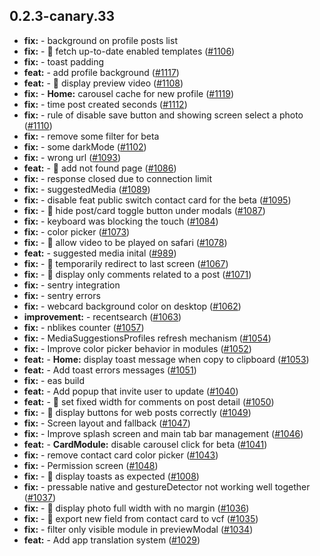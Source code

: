 ## 0.2.3-canary.33

* **fix:**  - background on profile posts list
* **fix:**  - 🐛 fetch up-to-date enabled templates ([#1106](https://github.com/AzzappApp/azzapp/pull/1106))
* **fix:**  - toast padding
* **feat:**  - add profile background ([#1117](https://github.com/AzzappApp/azzapp/pull/1117))
* **feat:**  - 🎸 display preview video ([#1108](https://github.com/AzzappApp/azzapp/pull/1108))
* **fix:**  - **Home:** carousel cache for new profile ([#1119](https://github.com/AzzappApp/azzapp/pull/1119))
* **fix:**  - time post created seconds ([#1112](https://github.com/AzzappApp/azzapp/pull/1112))
* **fix:**  - rule of disable save button and showing screen select a photo ([#1110](https://github.com/AzzappApp/azzapp/pull/1110))
* **fix:**  - remove some filter for beta
* **fix:**  - some darkMode ([#1102](https://github.com/AzzappApp/azzapp/pull/1102))
* **fix:**  - wrong url ([#1093](https://github.com/AzzappApp/azzapp/pull/1093))
* **feat:**  - 🎸 add not found page ([#1086](https://github.com/AzzappApp/azzapp/pull/1086))
* **fix:**  - response closed due to connection limit
* **fix:**  - suggestedMedia ([#1089](https://github.com/AzzappApp/azzapp/pull/1089))
* **fix:**  - disable feat public switch contact card for the beta ([#1095](https://github.com/AzzappApp/azzapp/pull/1095))
* **fix:**  - 🐛 hide post/card toggle button under modals ([#1087](https://github.com/AzzappApp/azzapp/pull/1087))
* **fix:**  - keyboard was blocking the touch ([#1084](https://github.com/AzzappApp/azzapp/pull/1084))
* **fix:**  - color picker ([#1073](https://github.com/AzzappApp/azzapp/pull/1073))
* **fix:**  - 🐛 allow video to be played on safari ([#1078](https://github.com/AzzappApp/azzapp/pull/1078))
* **feat:**  - suggested media inital ([#989](https://github.com/AzzappApp/azzapp/pull/989))
* **fix:**  - 🐛 temporarily redirect to last screen ([#1067](https://github.com/AzzappApp/azzapp/pull/1067))
* **fix:**  - 🐛 display only comments related to a post ([#1071](https://github.com/AzzappApp/azzapp/pull/1071))
* **fix:**  - sentry integration
* **fix:**  - sentry errors
* **fix:**  - webcard background color on desktop ([#1062](https://github.com/AzzappApp/azzapp/pull/1062))
* **improvement:**  - recentsearch ([#1063](https://github.com/AzzappApp/azzapp/pull/1063))
* **fix:**  - nblikes counter ([#1057](https://github.com/AzzappApp/azzapp/pull/1057))
* **fix:**  - MediaSuggestionsProfiles refresh mechanism ([#1054](https://github.com/AzzappApp/azzapp/pull/1054))
* **fix:**  - Improve color picker behavior in modules ([#1052](https://github.com/AzzappApp/azzapp/pull/1052))
* **feat:**  - **Home:** display toast message when copy to clipboard ([#1053](https://github.com/AzzappApp/azzapp/pull/1053))
* **feat:**  - Add toast errors messages ([#1051](https://github.com/AzzappApp/azzapp/pull/1051))
* **fix:**  - eas build
* **feat:**  - Add popup that invite user to update ([#1040](https://github.com/AzzappApp/azzapp/pull/1040))
* **feat:**  - 🎸 set fixed width for comments on post detail ([#1050](https://github.com/AzzappApp/azzapp/pull/1050))
* **fix:**  - 🐛 display buttons for web posts correctly ([#1049](https://github.com/AzzappApp/azzapp/pull/1049))
* **fix:**  - Screen layout and fallback ([#1047](https://github.com/AzzappApp/azzapp/pull/1047))
* **fix:**  - Improve splash screen and main tab bar management ([#1046](https://github.com/AzzappApp/azzapp/pull/1046))
* **feat:**  - **CardModule:** disable carousel click for beta ([#1041](https://github.com/AzzappApp/azzapp/pull/1041))
* **fix:**  - remove contact card color picker ([#1043](https://github.com/AzzappApp/azzapp/pull/1043))
* **fix:**  - Permission screen ([#1048](https://github.com/AzzappApp/azzapp/pull/1048))
* **fix:**  - 🐛 display toasts as expected ([#1008](https://github.com/AzzappApp/azzapp/pull/1008))
* **fix:**  - pressable native and gestureDetector not working well together ([#1037](https://github.com/AzzappApp/azzapp/pull/1037))
* **fix:**  - 🐛 display photo full width with no margin ([#1036](https://github.com/AzzappApp/azzapp/pull/1036))
* **fix:**  - 🐛 export new field from contact card to vcf ([#1035](https://github.com/AzzappApp/azzapp/pull/1035))
* **fix:**  - filter only visible module in previewModal ([#1034](https://github.com/AzzappApp/azzapp/pull/1034))
* **feat:**  - Add app translation system ([#1029](https://github.com/AzzappApp/azzapp/pull/1029))